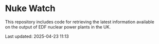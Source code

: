 # Nuke Watch

This repository includes code for retrieving the latest information available on the output of EDF nuclear power plants in the UK.

Last updated: 2025-04-23 11:13